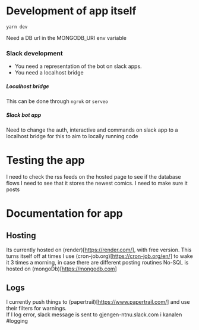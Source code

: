 # Development of app itself

`yarn dev`

Need a DB url in the MONGODB_URI env variable

### Slack development
* You need a representation of the bot on slack apps.
* You need a localhost bridge

##### Localhost bridge
This can be done through `ngrok` or `serveo`    

##### Slack bot app
Need to change the auth, interactive and commands on slack app to a localhost bridge for this to aim to locally running code

# Testing the app
I need to check the rss feeds on the hosted page to see if the database flows
I need to see that it stores the newest comics.
I need to make sure it posts

# Documentation for app
## Hosting
Its currently hosted on (render)[https://render.com/], with free version. This turns itself off at times
I use (cron-job.org)[https://cron-job.org/en/] to wake it 3 times a morning, in case there are different posting routines
No-SQL is hosted on (mongoDb)[https://mongodb.com]
## Logs
I currently push things to (papertrail)[https://www.papertrail.com/] and use their filters for warnings.    
If I log error, slack message is sent to gjengen-ntnu.slack.com i kanalen #logging
